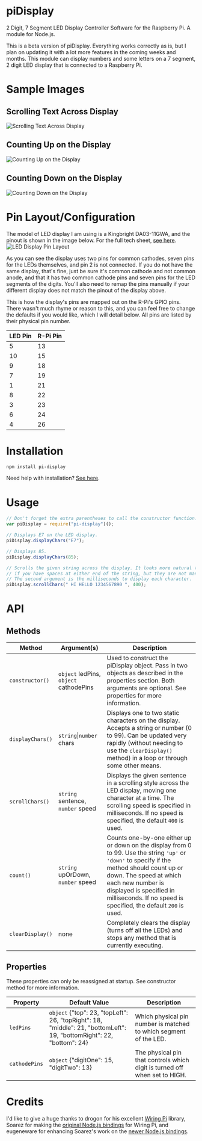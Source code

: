 # piDisplay
2 Digit, 7 Segment LED Display Controller Software for the Raspberry Pi. A module for Node.js.

This is a beta version of piDisplay. Everything works correctly as is, but I plan on updating it with a lot more features in the coming weeks and months. This module can display numbers and some letters on a 7 segment, 2 digit LED display that is connected to a Raspberry Pi.

# Sample Images

## Scrolling Text Across Display
![Scrolling Text Across Display](https://monoclecollective.com/projects/pi-display/hotlink-ok/scroller.gif "Scrolling Text Across Display")

## Counting Up on the Display
![Counting Up on the Display](https://monoclecollective.com/projects/pi-display/hotlink-ok/countup.gif "Counting Up on the Display")

## Counting Down on the Display
![Counting Down on the Display](https://monoclecollective.com/projects/pi-display/hotlink-ok/countdown.gif "Counting Down on the Display")

# Pin Layout/Configuration

The model of LED display I am using is a Kingbright DA03-11GWA, and the pinout is shown in the image below. For the full tech sheet, [see here](http://www.kingbrightusa.com/images/catalog/SPEC/DA03-11GWA.pdf).
![LED Display Pin Layout](https://monoclecollective.com/projects/pi-display/hotlink-ok/pin-layout.png "LED Display Pin Layout")

As you can see the display uses two pins for common cathodes, seven pins for the LEDs themselves, and pin 2 is not connected. If you do not have the same display, that's fine, just be sure it's common cathode and not common anode, and that it has two common cathode pins and seven pins for the LED segments of the digits. You'll also need to remap the pins manually if your different display does not match the pinout of the display above.

This is how the display's pins are mapped out on the R-Pi's GPIO pins. There wasn't much rhyme or reason to this, and you can feel free to change the defaults if you would like, which I will detail below. All pins are listed by their physical pin number.

| LED Pin | R-Pi Pin |
| ------- | -------- |
| 5 | 13 |
| 10 | 15 |
| 9 | 18 |
| 7 | 19 |
| 1 | 21 |
| 8 | 22 |
| 3 | 23 |
| 6 | 24 |
| 4 | 26 |

# Installation

```
npm install pi-display
```

Need help with installation? [See here](https://www.npmjs.com/package/pi-display/tutorial).

# Usage

```javascript
// Don't forget the extra parentheses to call the constructor function!
var piDisplay = require("pi-display")();

// Displays E7 on the LED display.
piDisplay.displayChars("E7");

// Displays 85.
piDisplay.displayChars(85);

// Scrolls the given string across the display. It looks more natural to scroll
// if you have spaces at either end of the string, but they are not mandatory.
// The second argument is the milliseconds to display each character.
piDisplay.scrollChars(" HI HELLO 1234567890 ", 400);
```

# API

## Methods

| Method | Argument(s) | Description |
| ------ | --------- | ----------- |
| `constructor()` | `object` ledPins, `object` cathodePins | Used to construct the piDisplay object. Pass in two objects as described in the properties section. Both arguments are optional. See properties for more information. |
| `displayChars()` | `string`\|`number` chars | Displays one to two static characters on the display. Accepts a string or number (0 to 99). Can be updated very rapidly (without needing to use the `clearDisplay()` method) in a loop or through some other means. |
| `scrollChars()` | `string` sentence, `number` speed | Displays the given sentence in a scrolling style across the LED display, moving one character at a time. The scrolling speed is specified in milliseconds. If no speed is specified, the default `400` is used. |
| `count()` | `string` upOrDown, `number` speed | Counts one-by-one either up or down on the display from 0 to 99. Use the string `'up'` or `'down'` to specify if the method should count up or down. The speed at which each new number is displayed is specified in milliseconds. If no speed is specified, the default `200` is used. |
| `clearDisplay()` | none | Completely clears the display (turns off all the LEDs) and stops any method that is currently executing. |

## Properties

These properties can only be reassigned at startup. See constructor method for more information.

| Property | Default Value | Description |
| -------- | ------------- | ----------- |
| `ledPins` | `object` {"top": 23, "topLeft": 26, "topRight": 18, "middle": 21, "bottomLeft": 19, "bottomRight": 22, "bottom": 24} | Which physical pin number is matched to which segment of the LED. |
| `cathodePins` | `object` {"digitOne": 15, "digitTwo": 13} | The physical pin that controls which digit is turned off when set to HIGH. |

# Credits

I'd like to give a huge thanks to drogon for his excellent [Wiring Pi](http://wiringpi.com/) library, Soarez for making the [original Node.js bindings](https://github.com/Soarez/node-wiring-pi) for Wiring Pi, and eugeneware for enhancing Soarez's work on the [newer Node.js bindings](https://github.com/eugeneware/wiring-pi).
